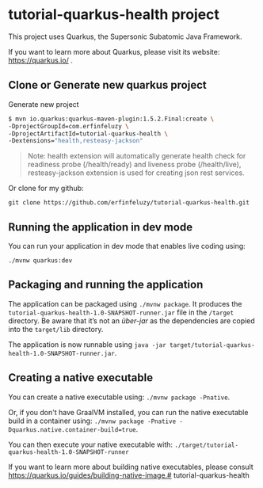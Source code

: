 # tutorial-quarkus-health project

This project uses Quarkus, the Supersonic Subatomic Java Framework.

If you want to learn more about Quarkus, please visit its website: https://quarkus.io/ .

## Clone or Generate new quarkus project

Generate new project
```bash
$ mvn io.quarkus:quarkus-maven-plugin:1.5.2.Final:create \
-DprojectGroupId=com.erfinfeluzy \
-DprojectArtifactId=tutorial-quarkus-health \
-Dextensions="health,resteasy-jackson"
```
> Note: health extension will automatically generate health check for readiness probe (/health/ready) and liveness probe (/health/live), 
> resteasy-jackson extension is used for creating json rest services.

Or clone for my github:
```
git clone https://github.com/erfinfeluzy/tutorial-quarkus-health.git
```

## Running the application in dev mode

You can run your application in dev mode that enables live coding using:
```
./mvnw quarkus:dev
```

## Packaging and running the application

The application can be packaged using `./mvnw package`.
It produces the `tutorial-quarkus-health-1.0-SNAPSHOT-runner.jar` file in the `/target` directory.
Be aware that it’s not an _über-jar_ as the dependencies are copied into the `target/lib` directory.

The application is now runnable using `java -jar target/tutorial-quarkus-health-1.0-SNAPSHOT-runner.jar`.

## Creating a native executable

You can create a native executable using: `./mvnw package -Pnative`.

Or, if you don't have GraalVM installed, you can run the native executable build in a container using: `./mvnw package -Pnative -Dquarkus.native.container-build=true`.

You can then execute your native executable with: `./target/tutorial-quarkus-health-1.0-SNAPSHOT-runner`

If you want to learn more about building native executables, please consult https://quarkus.io/guides/building-native-image.# tutorial-quarkus-health
